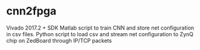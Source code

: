 # cnn2fpga
Vivado 2017.2 + SDK
Matlab script to train CNN and store net configuration in csv files.
Python script to load csv and stream net configuration to ZynQ chip on ZedBoard through IP/TCP packets
